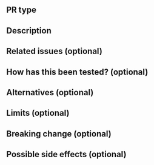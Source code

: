 PR type
-------

Description
-----------

Related issues (optional)
--------------

How has this been tested? (optional)
-------------------------

Alternatives (optional)
------------

Limits (optional)
------

Breaking change (optional)
---------------

Possible side effects (optional)
---------------------

